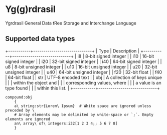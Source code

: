 # Yg(g)rdrasil

Ygrdrasil General Data tRee Storage and Interchange Language


## Supported data types

+-----------+-----------------------------+
| Type      | Description                 |
+-----------+-----------------------------+
| i8        | 8-bit signed integer        |
| i10       | 16-bit signed integer       |
| i20       | 32-bit signed integer       |
| i40       | 64-bit signed integer       |
| u8        | 8-bit unsigned integer      | 
| u10       | 16-bit unsigned integer     |
| u20       | 32-bit unsigned integer     |
| u40       | 64-bit unsigned integer     |
| f20       | 32-bit float                |
| f40       | 64-bit float                |
| str       | UTF-8 encoded text          |
| obj       | A collection of keys unique |
|           | within the object and       |
|           | corresponding values, where |
|           | a value is an type found    |
|           | within this list.           |
+-----------+-----------------------------+


    compound:obj
		{
		a\ string:str{Lorem\ Ipsum}  # White space are ignored unless preceded by \
		# Array elements may be delimited by white-space or `;`. Empty elements are ignored
		an\ array\ of\ integers:i32[1 2 3 4;; 5 6 7 8]
		}
